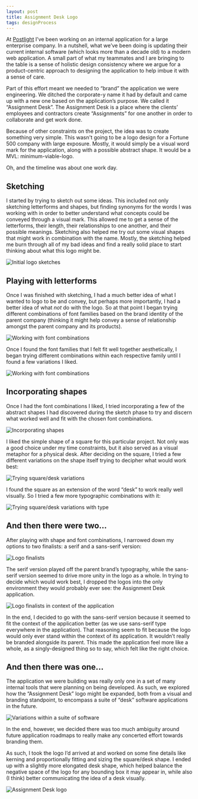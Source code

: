 ```yaml
---
layout: post
title: Assignment Desk Logo
tags: designProcess
---
```


At [Postlight](http://www.postlight.com) I’ve been working on an internal application for a large enterprise company. In a nutshell, what we’ve been doing is updating their current internal software (which looks more than a decade old) to a modern web application. A small part of what my teammates and I are bringing to the table is a sense of holistic design consistency where we argue for a product-centric approach to designing the application to help imbue it with a sense of care.

Part of this effort meant we needed to “brand” the application we were engineering. We ditched the corporate-y name it had by default and came up with a new one based on the application’s purpose. We called it “Assignment Desk”. The Assignment Desk is a place where the clients’ employees and contractors create “Assignments” for one another in order to collaborate and get work done.

Because of other constraints on the project, the idea was to create something very simple. This wasn't going to be a logo design for a Fortune 500 company with large exposure. Mostly, it would simply be a visual word mark for the application, along with a possible abstract shape. It would be a MVL: minimum-viable-logo.

Oh, and the timeline was about one work day.

## Sketching

I started by trying to sketch out some ideas. This included not only sketching letterforms and shapes, but finding synonyms for the words I was working with in order to better understand what concepts could be conveyed through a visual mark. This allowed me to get a sense of the letterforms, their length, their relationships to one another, and their possible meanings. Sketching also helped me try out some visual shapes that might work in combination with the name. Mostly, the sketching helped me burn through all of my bad ideas and find a really solid place to start thinking about what this logo might be.

![Initial logo sketches](https://cdn.jim-nielsen.com/blog/2015/assignment-desk-sketches.jpg)

## Playing with letterforms

Once I was finished with sketching, I had a much better idea of what I wanted to logo to be and convey, but perhaps more importantly, I had a better idea of what *not* do with the logo. So at that point I began trying different combinations of font families based on the brand identity of the parent company (thinking it might help convey a sense of relationship amongst the parent company and its products).

![Working with font combinations](https://cdn.jim-nielsen.com/blog/2015/assignment-desk-font-combinations.gif)

Once I found the font families that I felt fit well together aesthetically, I began trying different combinations within each respective family until I found a few variations I liked.

![Working with font combinations](https://cdn.jim-nielsen.com/blog/2015/assignment-desk-inner-font-family-combinations.png)

## Incorporating shapes

Once I had the font combinations I liked, I tried incorporating a few of the abstract shapes I had discovered during the sketch phase to try and discern what worked well and fit with the chosen font combinations.

![Incorporating shapes](https://cdn.jim-nielsen.com/blog/2015/assignment-desk-incorporating-shapes.png)

I liked the simple shape of a square for this particular project. Not only was a good choice under my time constraints, but it also served as a visual metaphor for a physical desk. After deciding on the square, I tried a few different variations on the shape itself trying to decipher what would work best:

![Trying square/desk variations](https://cdn.jim-nielsen.com/blog/2015/assignment-desk-shape-variations.png)

I found the square as an extension of the word “desk” to work really well visually. So I tried a few more typographic combinations with it:

![Trying square/desk variations with type](https://cdn.jim-nielsen.com/blog/2015/assignment-desk-square-font-combos.png)

## And then there were two...

After playing with shape and font combinations, I narrowed down my options to two finalists: a serif and a sans-serif version:

![Logo finalists](https://cdn.jim-nielsen.com/blog/2015/assignment-desk-finalists.png)

The serif version played off the parent brand’s typography, while the sans-serif version seemed to drive more unity in the logo as a whole. In trying to decide which would work best, I dropped the logos into the only environment they would probably ever see: the Assignment Desk application.

![Logo finalists in context of the application](https://cdn.jim-nielsen.com/blog/2015/assignment-desk-finalists-in-context.gif)

In the end, I decided to go with the sans-serif version because it seemed to fit the context of the application better (as we use sans-serif type everywhere in the application). That reasoning seem to fit because the logo would only ever stand within the context of its application. It wouldn’t really be branded alongside its parent. This made the application feel more like a whole, as a singly-designed thing so to say, which felt like the right choice.

## And then there was one...

The application we were building was really only one in a set of many internal tools that were planning on being developed. As such, we explored how the “Assignment Desk” logo might be expanded, both from a visual and branding standpoint, to encompass a suite of “desk” software applications in the future.

![Variations within a suite of software](https://cdn.jim-nielsen.com/blog/2015/assignment-desk-software-suite-variations.png)

In the end, however, we decided there was too much ambiguity around future application roadmaps to really make any concerted effort towards branding them.

As such, I took the logo I’d arrived at and worked on some fine details like kerning and proportionally fitting and sizing the square/desk shape. I ended up with a slightly more elongated desk shape, which helped balance the negative space of the logo for any bounding box it may appear in, while also (I think) better communicating the idea of a desk visually.

![Assignment Desk logo](https://cdn.jim-nielsen.com/blog/2015/assignment-desk-final.png)
